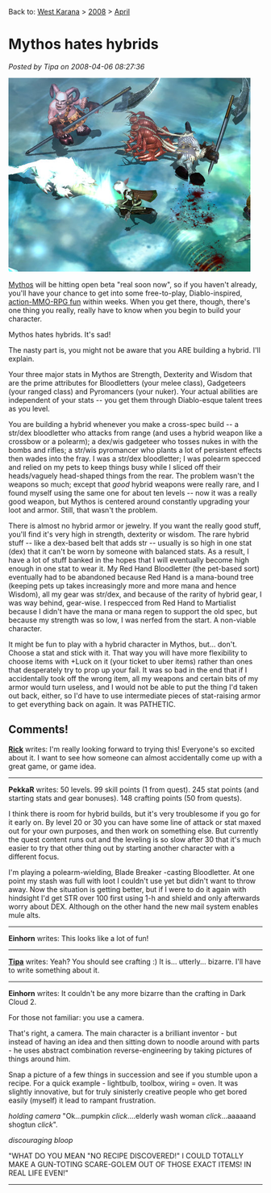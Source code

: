 Back to: [West Karana](/posts/westkarana.md) > [2008](/posts/2008/westkarana.md) > [April](./westkarana.md)
# Mythos hates hybrids

*Posted by Tipa on 2008-04-06 08:27:36*

![mythos-2008-04-04-19-12-18-28.jpg](../../../uploads/2008/04/mythos-2008-04-04-19-12-18-28.jpg)

[Mythos](../../../index.php/category/mmos/mythos/) will be hitting open beta "real soon now", so if you haven't already, you'll have your chance to get into some free-to-play, Diablo-inspired, [action-MMO-RPG fun](http://www.massively.com/category/mythos/) within weeks. When you get there, though, there's one thing you really, really have to know when you begin to build your character.

Mythos hates hybrids. It's sad!

The nasty part is, you might not be aware that you ARE building a hybrid. I'll explain.

Your three major stats in Mythos are Strength, Dexterity and Wisdom that are the prime attributes for Bloodletters (your melee class), Gadgeteers (your ranged class) and Pyromancers (your nuker). Your actual abilities are independent of your stats -- you get them through Diablo-esque talent trees as you level.

You are building a hybrid whenever you make a cross-spec build -- a str/dex bloodletter who attacks from range (and uses a hybrid weapon like a crossbow or a polearm); a dex/wis gadgeteer who tosses nukes in with the bombs and rifles; a str/wis pyromancer who plants a lot of persistent effects then wades into the fray. I was a str/dex bloodletter; I was polearm specced and relied on my pets to keep things busy while I sliced off their heads/vaguely head-shaped things from the rear. The problem wasn't the weapons so much; except that *good* hybrid weapons were really rare, and I found myself using the same one for about ten levels -- now it was a really good weapon, but Mythos is centered around constantly upgrading your loot and armor. Still, that wasn't the problem.

There is almost no hybrid armor or jewelry. If you want the really good stuff, you'll find it's very high in strength, dexterity or wisdom. The rare hybrid stuff -- like a dex-based belt that adds str -- usually is so high in one stat (dex) that it can't be worn by someone with balanced stats. As a result, I have a lot of stuff banked in the hopes that I will eventually become high enough in one stat to wear it. My Red Hand Bloodletter (the pet-based sort) eventually had to be abandoned because Red Hand is a mana-bound tree (keeping pets up takes increasingly more and more mana and hence Wisdom), all my gear was str/dex, and because of the rarity of hybrid gear, I was way behind, gear-wise. I respecced from Red Hand to Martialist because I didn't have the mana or mana regen to support the old spec, but because my strength was so low, I was nerfed from the start. A non-viable character.

It might be fun to play with a hybrid character in Mythos, but... don't. Choose a stat and stick with it. That way you will have more flexibility to choose items with +Luck on it (your ticket to uber items) rather than ones that desperately try to prop up your fail. It was so bad in the end that if I accidentally took off the wrong item, all my weapons and certain bits of my armor would turn useless, and I would not be able to put the thing I'd taken out back, either, so I'd have to use intermediate pieces of stat-raising armor to get everything back on again. It was PATHETIC.

## Comments!

**[Rick](http://slashrandom.wordpress.com)** writes: I'm really looking forward to trying this! Everyone's so excited about it. I want to see how someone can almost accidentally come up with a great game, or game idea.

---

**PekkaR** writes: 50 levels. 99 skill points (1 from quest). 245 stat points (and starting stats and gear bonuses). 148 crafting points (50 from quests).

I think there is room for hybrid builds, but it's very troublesome if you go for it early on. By level 20 or 30 you can have some line of attack or stat maxed out for your own purposes, and then work on something else. But currently the quest content runs out and the leveling is so slow after 30 that it's much easier to try that other thing out by starting another character with a different focus.

I'm playing a polearm-wielding, Blade Breaker -casting Bloodletter. At one point my stash was full with loot I couldn't use yet but didn't want to throw away. Now the situation is getting better, but if I were to do it again with hindsight I'd get STR over 100 first using 1-h and shield and only afterwards worry about DEX. Although on the other hand the new mail system enables mule alts.

---

**Einhorn** writes: This looks like a lot of fun!

---

**[Tipa](https://chasingdings.com)** writes: Yeah? You should see crafting :) It is... utterly... bizarre. I'll have to write something about it.

---

**Einhorn** writes: It couldn't be any more bizarre than the crafting in Dark Cloud 2.

For those not familiar: you use a camera.

That's right, a camera. The main character is a brilliant inventor - but instead of having an idea and then sitting down to noodle around with parts - he uses abstract combination reverse-engineering by taking pictures of things around him.

Snap a picture of a few things in succession and see if you stumble upon a recipe. For a quick example - lightbulb, toolbox, wiring = oven. It was slightly innovative, but for truly sinisterly creative people who get bored easily (myself) it lead to rampant frustration.

*holding camera* "Ok...pumpkin *click*....elderly wash woman *click*...aaaaand shogtun *click*".

*discouraging bloop*

"WHAT DO YOU MEAN "NO RECIPE DISCOVERED!" I COULD TOTALLY MAKE A GUN-TOTING SCARE-GOLEM OUT OF THOSE EXACT ITEMS! IN REAL LIFE EVEN!"

---


